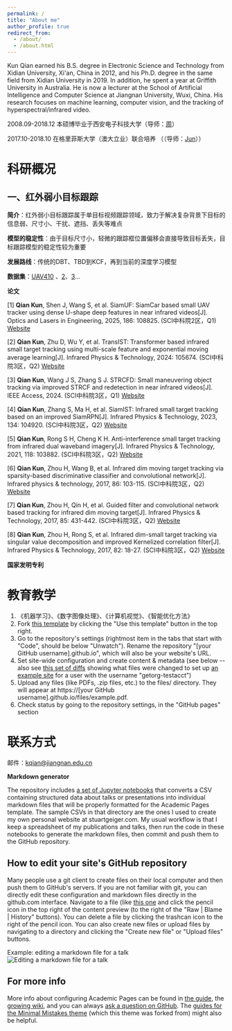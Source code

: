 ```yaml
---
permalink: /
title: "About me"
author_profile: true
redirect_from: 
  - /about/
  - /about.html
---
```


Kun Qian earned his B.S. degree in Electronic Science and Technology from Xidian University, Xi'an, China in 2012, and his Ph.D. degree in the same field from Xidian University in 2019. In addition, he spent a year at Griffith University in Australia. He is now a lecturer at the School of Artificial Intelligence and Computer Science at Jiangnan University, Wuxi, China. His research focuses on machine learning, computer vision, and the tracking of hyperspectral/infrared video. 

2008.09-2018.12 本硕博毕业于西安电子科技大学（导师：[周](https://web.xidian.edu.cn/hxzhou/)）

2017.10-2018.10 在格里菲斯大学（澳大立业）联合培养 （（导师：[Jun](https://web.xidian.edu.cn/hxzhou/)））

科研概况
======
一、红外弱小目标跟踪
------

**简介**：红外弱小目标跟踪属于单目标视频跟踪领域，致力于解决复杂背景下目标的信息弱、尺寸小、干扰、遮挡、丢失等难点

**模型的稳定性**：由于目标尺寸小，轻微的跟踪框位置偏移会直接导致目标丢失，目标跟踪模型的稳定性较为重要

**发展路线**：传统的DBT、TBD到KCF，再到当前的深度学习模型

**数据集**：[UAV410](https://github.com/HwangBo94/Anti-UAV410) 、[2](https://www.scidb.cn/en/detail?dataSetId=808025946870251520)、[3](https://www.scidb.cn/en/detail?dataSetId=720626420933459968)...

**论文**

[1] **Qian Kun**, Shen J, Wang S, et al. SiamUF: SiamCar based small UAV tracker using dense U-shape deep features in near infrared videos[J]. Optics and Lasers in Engineering, 2025, 186: 108825. (SCI中科院2区，Q1) [Website](https://www.sciencedirect.com/science/article/abs/pii/S0143816625000120)

[2] **Qian Kun**, Zhu D, Wu Y, et al. TransIST: Transformer based infrared small target tracking using multi-scale feature and exponential moving average learning[J]. Infrared Physics & Technology, 2024: 105674. (SCI中科院3区，Q2) [Website](https://www.sciencedirect.com/science/article/abs/pii/S1350449524005589)

[3] **Qian Kun**, Wang J S, Zhang S J. STRCFD: Small maneuvering object tracking via improved STRCF and redetection in near infrared videos[J]. IEEE Access, 2024. (SCI中科院3区，Q1) [Website](https://ieeexplore.ieee.org/abstract/document/10379631)

[4] **Qian Kun**, Zhang S, Ma H, et al. SiamIST: Infrared small target tracking based on an improved SiamRPN[J]. Infrared Physics & Technology, 2023, 134: 104920. (SCI中科院3区，Q2) [Website](https://www.sciencedirect.com/science/article/abs/pii/S135044952300378X) 

[5] **Qian Kun**, Rong S H, Cheng K H. Anti-interference small target tracking from infrared dual waveband imagery[J]. Infrared Physics & Technology, 2021, 118: 103882. (SCI中科院3区，Q2) [Website](https://www.sciencedirect.com/science/article/abs/pii/S1350449521002541) 

[6] **Qian Kun**, Zhou H, Wang B, et al. Infrared dim moving target tracking via sparsity-based discriminative classifier and convolutional network[J]. Infrared physics & technology, 2017, 86: 103-115. (SCI中科院3区，Q2) [Website](https://www.sciencedirect.com/science/article/abs/pii/S1350449516304522) 

[7] **Qian Kun**, Zhou H, Qin H, et al. Guided filter and convolutional network based tracking for infrared dim moving target[J]. Infrared Physics & Technology, 2017, 85: 431-442. (SCI中科院3区，Q2) [Website](https://www.sciencedirect.com/science/article/abs/pii/S1350449517301652) 

[8] **Qian Kun**, Zhou H, Rong S, et al. Infrared dim-small target tracking via singular value decomposition and improved Kernelized correlation filter[J]. Infrared Physics & Technology, 2017, 82: 18-27. (SCI中科院3区，Q2) [Website](https://www.sciencedirect.com/science/article/abs/pii/S1350449516304832) 


**国家发明专利**




教育教学
======
1. 《机器学习》、《数字图像处理》、《计算机视觉》、《智能优化方法》
1. Fork [this template](https://github.com/academicpages/academicpages.github.io) by clicking the "Use this template" button in the top right. 
1. Go to the repository's settings (rightmost item in the tabs that start with "Code", should be below "Unwatch"). Rename the repository "[your GitHub username].github.io", which will also be your website's URL.
1. Set site-wide configuration and create content & metadata (see below -- also see [this set of diffs](http://archive.is/3TPas) showing what files were changed to set up [an example site](https://getorg-testacct.github.io) for a user with the username "getorg-testacct")
1. Upload any files (like PDFs, .zip files, etc.) to the files/ directory. They will appear at https://[your GitHub username].github.io/files/example.pdf.  
1. Check status by going to the repository settings, in the "GitHub pages" section

联系方式
======
邮件：kqian@jiangnan.edu.cn



**Markdown generator**

The repository includes [a set of Jupyter notebooks](https://github.com/academicpages/academicpages.github.io/tree/master/markdown_generator
) that converts a CSV containing structured data about talks or presentations into individual markdown files that will be properly formatted for the Academic Pages template. The sample CSVs in that directory are the ones I used to create my own personal website at stuartgeiger.com. My usual workflow is that I keep a spreadsheet of my publications and talks, then run the code in these notebooks to generate the markdown files, then commit and push them to the GitHub repository.

How to edit your site's GitHub repository
------
Many people use a git client to create files on their local computer and then push them to GitHub's servers. If you are not familiar with git, you can directly edit these configuration and markdown files directly in the github.com interface. Navigate to a file (like [this one](https://github.com/academicpages/academicpages.github.io/blob/master/_talks/2012-03-01-talk-1.md) and click the pencil icon in the top right of the content preview (to the right of the "Raw | Blame | History" buttons). You can delete a file by clicking the trashcan icon to the right of the pencil icon. You can also create new files or upload files by navigating to a directory and clicking the "Create new file" or "Upload files" buttons. 

Example: editing a markdown file for a talk
![Editing a markdown file for a talk](/images/editing-talk.png)

For more info
------
More info about configuring Academic Pages can be found in [the guide](https://academicpages.github.io/markdown/), the [growing wiki](https://github.com/academicpages/academicpages.github.io/wiki), and you can always [ask a question on GitHub](https://github.com/academicpages/academicpages.github.io/discussions). The [guides for the Minimal Mistakes theme](https://mmistakes.github.io/minimal-mistakes/docs/configuration/) (which this theme was forked from) might also be helpful.
